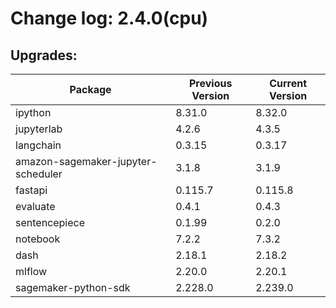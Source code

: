 # Change log: 2.4.0(cpu)

## Upgrades: 

Package | Previous Version | Current Version
---|---|---
ipython|8.31.0|8.32.0
jupyterlab|4.2.6|4.3.5
langchain|0.3.15|0.3.17
amazon-sagemaker-jupyter-scheduler|3.1.8|3.1.9
fastapi|0.115.7|0.115.8
evaluate|0.4.1|0.4.3
sentencepiece|0.1.99|0.2.0
notebook|7.2.2|7.3.2
dash|2.18.1|2.18.2
mlflow|2.20.0|2.20.1
sagemaker-python-sdk|2.228.0|2.239.0

